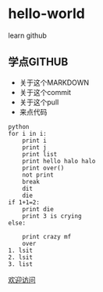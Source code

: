 # hello-world
learn github
## 学点GITHUB
- 关于这个MARKDOWN
- 关于这个commit
- 关于这个pull
- 来点代码
```
python
for i in i:
    print i
    print j
    print list
    print hello halo halo
    print over()
    not print 
    break
    dit
    die
if 1+1=2:
    print die
    print 3 is crying
else:
   
    print crazy mf
    over
1. lsit
2. lsit
3. list
```
[欢迎访问](http://www.zlina.me)
